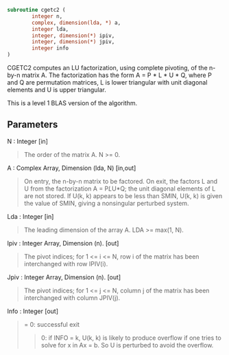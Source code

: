 ```fortran
subroutine cgetc2 (
		integer n,
		complex, dimension(lda, *) a,
		integer lda,
		integer, dimension(*) ipiv,
		integer, dimension(*) jpiv,
		integer info
)
```

 CGETC2 computes an LU factorization, using complete pivoting, of the
 n-by-n matrix A. The factorization has the form A = P * L * U * Q,
 where P and Q are permutation matrices, L is lower triangular with
 unit diagonal elements and U is upper triangular.

 This is a level 1 BLAS version of the algorithm.

## Parameters
N : Integer [in]
> The order of the matrix A. N >= 0.

A : Complex Array, Dimension (lda, N) [in,out]
> On entry, the n-by-n matrix to be factored.
> On exit, the factors L and U from the factorization
> A = P*L*U*Q; the unit diagonal elements of L are not stored.
> If U(k, k) appears to be less than SMIN, U(k, k) is given the
> value of SMIN, giving a nonsingular perturbed system.

Lda : Integer [in]
> The leading dimension of the array A.  LDA >= max(1, N).

Ipiv : Integer Array, Dimension (n). [out]
> The pivot indices; for 1 <= i <= N, row i of the
> matrix has been interchanged with row IPIV(i).

Jpiv : Integer Array, Dimension (n). [out]
> The pivot indices; for 1 <= j <= N, column j of the
> matrix has been interchanged with column JPIV(j).

Info : Integer [out]
> = 0: successful exit
> > 0: if INFO = k, U(k, k) is likely to produce overflow if
> one tries to solve for x in Ax = b. So U is perturbed
> to avoid the overflow.


